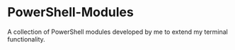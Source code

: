 # PowerShell-Modules
A collection of PowerShell modules developed by me to extend my terminal functionality.
